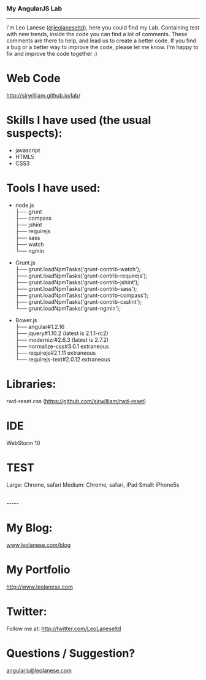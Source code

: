 ### My AngularJS Lab
------

I'm Leo Lanese (<a href="http://twitter.com/@leolaneseltd">@leolaneseltd</a>), here you could find my Lab.
Containing test with new trends, inside the code you can find a lot of comments.
These comments are there to help, and lead us to create a better code.
If you find a bug or a better way to improve the code, please let me know. I'm happy to fix and improve the
code together :)

# Web Code
<a href="http://sirwilliam.github.io/lab/">http://sirwilliam.github.io/lab/</a>

# Skills  I have used (the usual suspects):
- javascript<br>
- HTML5<br>
- CSS3<br>

# Tools I have used:
- node.js<br>
├── grunt<br>
├── compass<br>
├── jshint<br>
├── requirejs<br>
├── sass<br>
├── watch<br>
└── ngmin<br>


- Grunt.js<br>
├── grunt.loadNpmTasks('grunt-contrib-watch');<br>
├── grunt.loadNpmTasks('grunt-contrib-requirejs');<br>
├── grunt.loadNpmTasks('grunt-contrib-jshint');<br>
├── grunt.loadNpmTasks('grunt-contrib-sass');<br>
├── grunt.loadNpmTasks('grunt-contrib-compass');<br>
├── grunt.loadNpmTasks('grunt-contrib-csslint');<br>
└── grunt.loadNpmTasks('grunt-ngmin');<br>


- Bower.js<br>
├── angular#1.2.16<br>
├── jquery#1.10.2 (latest is 2.1.1-rc2)<br>
├── modernizr#2.6.3 (latest is 2.7.2)<br>
├── normalize-css#3.0.1 extraneous<br>
├── requirejs#2.1.11 extraneous<br>
└── requirejs-text#2.0.12 extraneous<br>


# Libraries:
rwd-reset.css (https://github.com/sirwilliam/rwd-reset)


# IDE
WebStorm 10


# TEST
Large: Chrome, safari
Medium: Chrome, safari, iPad
Small: iPhone5s

<br>
-----

# My Blog:
<a href="www.leolanese.com/blog">www.leolanese.com/blog</a>

# My Portfolio
<a href="http://www.leolanese.com">http://www.leolanese.com</a>

# Twitter:
Follow me at: <a href="http://twitter.com/LeoLaneseltd">http://twitter.com/LeoLaneseltd</a>

# Questions / Suggestion?
<a href="mail:to">angularjs@leolanese.com</a>
